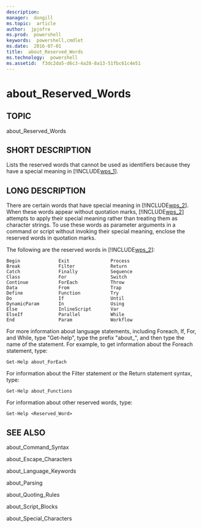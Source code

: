 ```yaml
---
description:  
manager:  dongill
ms.topic:  article
author:  jpjofre
ms.prod:  powershell
keywords:  powershell,cmdlet
ms.date:  2016-07-01
title:  about_Reserved_Words
ms.technology:  powershell
ms.assetid:  f3dc2da5-d6c3-4a28-8a13-51fbc61c4e51
---
```


# about_Reserved_Words
## TOPIC  
 about\_Reserved\_Words  
  
## SHORT DESCRIPTION  
 Lists the reserved words that cannot be used as identifiers because they have a special meaning in [!INCLUDE[wps_1]()].  
  
## LONG DESCRIPTION  
 There are certain words that have special meaning in [!INCLUDE[wps_2]()]. When these words appear without quotation marks, [!INCLUDE[wps_2]()] attempts to apply their special meaning rather than treating them as character strings. To use these words as parameter arguments in a command or script without invoking their special meaning, enclose the reserved words in quotation marks.  
  
 The following are the reserved words in [!INCLUDE[wps_2]()]:  
  
```  
Begin              Exit               Process  
Break              Filter             Return  
Catch              Finally            Sequence  
Class              For                Switch  
Continue           ForEach            Throw  
Data               From               Trap  
Define             Function           Try  
Do                 If                 Until  
DynamicParam       In                 Using  
Else               InlineScript       Var  
ElseIf             Parallel           While  
End                Param              Workflow  
```  
  
 For more information about language statements, including Foreach, If, For, and While, type "Get\-help", type the prefix "about\_", and then type the name of the statement. For example, to get information about the Foreach statement, type:  
  
```  
Get-Help about_ForEach  
```  
  
 For information about the Filter statement or the Return statement syntax, type:  
  
```  
Get-Help about_Functions  
```  
  
 For information about other reserved words, type:  
  
```  
Get-Help <Reserved_Word>  
```  
  
## SEE ALSO  
 about\_Command\_Syntax  
  
 about\_Escape\_Characters  
  
 about\_Language\_Keywords  
  
 about\_Parsing  
  
 about\_Quoting\_Rules  
  
 about\_Script\_Blocks  
  
 about\_Special\_Characters

